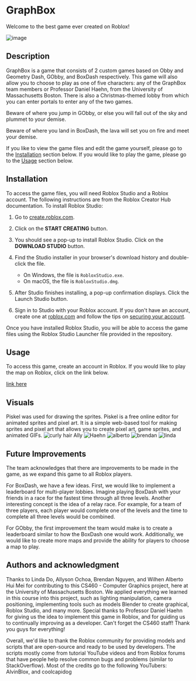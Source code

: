# GraphBox

Welcome to the best game ever created on Roblox!

![image](https://github.com/CS460GraphBox/GraphBox/assets/92064680/b1f99537-e7b0-465a-afa4-16a55413828c)

## Description
GraphBox is a game that consists of 2 custom games based on Obby and Geometry Dash, GObby, and BoxDash respectively. This game will also allow you to choose to play as one of five characters: any of the GraphBox team members or Professor Daniel Haehn, from the University of Massachusetts Boston. There is also a Christmas-themed lobby from which you can enter portals to enter any of the two games.

Beware of where you jump in GObby, or else you will fall out of the sky and plummet to your demise.

Beware of where you land in BoxDash, the lava will set you on fire and meet your demise.

If you like to view the game files and edit the game yourself, please go to the [Installation](#installation) section below. If you would like to play the game, please go to the [Usage](#usage) section below.

## Installation

To access the game files, you will need Roblox Studio and a Roblox account. The following instructions are from the Roblox Creator Hub documentation. To install Roblox Studio:

1. Go to [create.roblox.com](https://create.roblox.com).
2. Click on the <b>START CREATING</b> button.
3. You should see a pop-up to install Roblox Studio. Click on the <b>DOWNLOAD STUDIO</b> button.
4. Find the Studio installer in your browser's download history and double-click the file.

    - On Windows, the file is `RobloxStudio.exe`.
    - On macOS, the file is `RobloxStudio.dmg`.

5. After Studio finishes installing, a pop-up confirmation displays. Click the Launch Studio button.
6. Sign in to Studio with your Roblox account. If you don't have an account, create one at [roblox.com](https://www.roblox.com/) and follow the tips on [securing your account](https://en.help.roblox.com/hc/en-us/articles/203313380-Account-Security-Theft-Keeping-your-Account-Safe-).

Once you have installed Roblox Studio, you will be able to access the game files using the Roblox Studio Launcher file provided in the repository.


## Usage

To access this game, create an account in Roblox. If you would like to play the map on Roblox, click on the link below.

[link here](https://www.roblox.com/games/15426355879/)



## Visuals
Piskel was used for drawing the sprites. Piskel is a free online editor for animated sprites and pixel art. It is a simple web-based tool for making sprites and pixel art that allows you to create pixel art, game sprites, and animated GIFs.
![curly hair Ally ](https://github.com/CS460GraphBox/GraphBox/assets/144291196/894bf220-3bb5-417b-aac8-d5f7e4a357fc)
![Haehn](https://github.com/CS460GraphBox/GraphBox/assets/144291196/24f4063f-bae0-43bf-99b9-67250fdedc34)
![alberto](https://github.com/CS460GraphBox/GraphBox/assets/144291196/5a69cdec-bace-47a6-8587-532721fc5a13)
![brendan](https://github.com/CS460GraphBox/GraphBox/assets/144291196/2ee2dd87-3b9f-4640-9b4b-4f309baec298)
![linda](https://github.com/CS460GraphBox/GraphBox/assets/144291196/7af2466e-3883-4851-a810-b1142edddfbf)




## Future Improvements
The team acknowledges that there are improvements to be made in the game, as we expand this game to all Roblox players. 

For BoxDash, we have a few ideas. First, we would like to implement a leaderboard for multi-player lobbies. Imagine playing BoxDash with your friends in a race for the fastest time through all three levels. Another interesting concept is the idea of a relay race. For example, for a team of three players, each player would complete one of the levels and the time to complete all three levels would be combined.

For GObby, the first improvement the team would make is to create a leaderboard similar to how the BoxDash one would work. Additionally, we would like to create more maps and provide the ability for players to choose a map to play.

## Authors and acknowledgment
Thanks to Linda Do, Allyson Ochoa, Brendan Nguyen, and Wilhen Alberto Hui Mei for contributing to this CS460 - Computer Graphics project, here at the University of Massachusetts Boston. We applied everything we learned in this course into this project, such as lighting manipulation, camera positioning, implementing tools such as models Blender to create graphical, Roblox Studio, and many more. Special thanks to Professor Daniel Haehn for giving us the idea to implement this game in Roblox, and for guiding us to continually improving as a developer. Can't forget the CS460 staff! Thank you guys for everything! 

Overall, we'd like to thank the Roblox community for providing models and scripts that are open-source and ready to be used by developers. The scripts mostly come from tutorial YouTube videos and from Roblox forums that have people help resolve common bugs and problems (similar to StackOverflow). Most of the credits go to the following YouTubers: AlvinBlox, and coolcapidog
